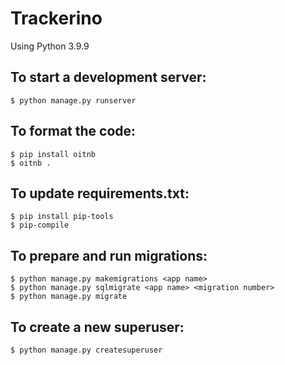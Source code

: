 # Trackerino

Using Python 3.9.9

## To start a development server:
```
$ python manage.py runserver
```

## To format the code:
```
$ pip install oitnb
$ oitnb .
```

## To update requirements.txt:
```
$ pip install pip-tools
$ pip-compile
```

## To prepare and run migrations: 
```
$ python manage.py makemigrations <app name>
$ python manage.py sqlmigrate <app name> <migration number>
$ python manage.py migrate
```

## To create a new superuser:
```
$ python manage.py createsuperuser
```
